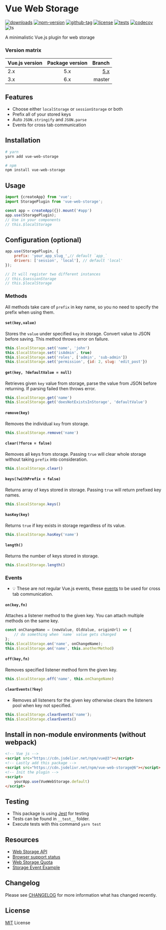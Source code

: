 # Vue Web Storage

[![downloads](https://badgen.net/npm/dt/vue-web-storage)](https://npm-stat.com/charts.html?package=vue-web-storage&from=2017-12-01)
[![npm-version](https://badgen.net/npm/v/vue-web-storage)](https://www.npmjs.com/package/vue-web-storage)
[![github-tag](https://badgen.net/github/tag/ankurk91/vue-web-storage)](https://github.com/ankurk91/vue-web-storage/)
[![license](https://badgen.net/github/license/ankurk91/vue-web-storage)](https://yarnpkg.com/en/package/vue-web-storage)
[![tests](https://github.com/ankurk91/vue-web-storage/workflows/tests/badge.svg)](https://github.com/ankurk91/vue-web-storage/actions)
[![codecov](https://codecov.io/gh/ankurk91/vue-web-storage/branch/master/graph/badge.svg)](https://codecov.io/gh/ankurk91/vue-web-storage)
![ts](https://badgen.net/badge/Built%20With/TypeScript/blue)

A minimalistic Vue.js plugin for web storage

### Version matrix

| Vue.js version | Package version | Branch          |
| :---           | :---:           | ---:           | 
| 2.x            | 5.x             | [5.x](https://github.com/ankurk91/vue-web-storage/tree/v5.x) |
| 3.x            | 6.x             | master          |

## Features

* Choose either `localStorage` or `sessionStorage` or both
* Prefix all of your stored keys
* Auto `JSON.stringify` and `JSON.parse`
* Events for cross tab communication

## Installation

```bash
# yarn
yarn add vue-web-storage

# npm
npm install vue-web-storage
```

## Usage

```js
import {createApp} from 'vue';
import StoragePlugin from 'vue-web-storage';

const app = createApp({}).mount('#app')
app.use(StoragePlugin);
// Use in your components
// this.$localStorage
```

## Configuration (optional)

```js
app.use(StoragePlugin, {
    prefix: 'your_app_slug_',// default `app_`
    drivers: ['session', 'local'], // default 'local'
});

// It will register two different instances
// this.$sessionStorage
// this.$localStorage
```

### Methods

All methods take care of `prefix` in key name, so you no need to specify the prefix when using them.

#### `set(key,value)`

Stores the `value` under specified `key` in storage. Convert value to JSON before saving. This method throws error on
failure.

```js
this.$localStorage.set('name', 'john')
this.$localStorage.set('isAdmin', true)
this.$localStorage.set('roles', ['admin', 'sub-admin'])
this.$localStorage.set('permission', {id: 2, slug: 'edit_post'})
```

#### `get(key, ?defaultValue = null)`

Retrieves given `key` value from storage, parse the value from JSON before returning. If parsing failed then throws
error.

```js
this.$localStorage.get('name')
this.$localStorage.get('doesNotExistsInStorage', 'defaultValue')
```

#### `remove(key)`

Removes the individual `key` from storage.

```js
this.$localStorage.remove('name')
```

#### `clear(?force = false)`

Removes all keys from storage. Passing `true` will clear whole storage without taking `prefix` into consideration.

```js
this.$localStorage.clear()
```

#### `keys(?withPrefix = false)`

Returns array of keys stored in storage. Passing `true` will return prefixed key names.

```js
this.$localStorage.keys()
```

#### `hasKey(key)`

Returns `true` if key exists in storage regardless of its value.

```js
this.$localStorage.hasKey('name')
```

#### `length()`

Returns the number of keys stored in storage.

```js
this.$localStorage.length()
```

### Events

* :bulb: These are not regular Vue.js events,
  these [events](https://developer.mozilla.org/en-US/docs/Web/API/StorageEvent) to be used for cross tab communication.

#### `on(key,fn)`

Attaches a listener method to the given key. You can attach multiple methods on the same key.

```js
const onChangeName = (newValue, OldValue, originUrl) => {
    // do something when `name` value gets changed
};
this.$localStorage.on('name', onChangeName);
this.$localStorage.on('name', this.anotherMethod)
```

#### `off(key,fn)`

Removes specified listener method form the given key.

```js
this.$localStorage.off('name', this.onChangeName)
```

#### `clearEvents(?key)`

* Removes all listeners for the given key otherwise clears the listeners pool when key not specified.

```js
this.$localStorage.clearEvents('name');
this.$localStorage.clearEvents()
```

## Install in non-module environments (without webpack)

```html
<!-- Vue js -->
<script src="https://cdn.jsdelivr.net/npm/vue@3"></script>
<!-- Lastly add this package -->
<script src="https://cdn.jsdelivr.net/npm/vue-web-storage@6"></script>
<!-- Init the plugin -->
<script>
    yourApp.use(VueWebStorage.default)
</script>
```

## Testing

* This package is using [Jest](https://github.com/facebook/jest) for testing
* Tests can be found in `__test__` folder.
* Execute tests with this command `yarn test`

## Resources

* [Web Storage API](https://developer.mozilla.org/en-US/docs/Web/API/Web_Storage_API)
* [Browser support status](https://caniuse.com/#feat=namevalue-storage)
* [Web Storage Quota](https://www.html5rocks.com/en/tutorials/offline/quota-research/)
* [Storage Event Example](https://html5demos.com/storage-events/)

## Changelog

Please see [CHANGELOG](CHANGELOG.md) for more information what has changed recently.

## License

[MIT](LICENSE.txt) License
